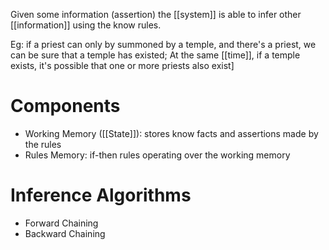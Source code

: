 Given some information (assertion) the [[system]] is able to infer other [[information]] using the know rules.

Eg: if a priest can only by summoned by a temple, and there's a priest, we can be sure that a temple has existed; At the same [[time]], if a temple exists, it's possible that one or more priests also exist]

# Components

- Working Memory ([[State]]): stores know facts and assertions made by the rules
- Rules Memory: if-then rules operating over the working memory

# Inference Algorithms

- Forward Chaining
- Backward Chaining
